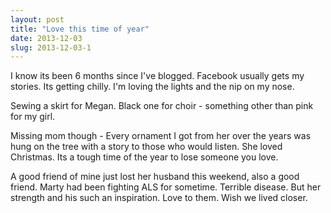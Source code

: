```yaml
---
layout: post
title: "Love this time of year"
date: 2013-12-03
slug: 2013-12-03-1
---
```


I know its been 6 months since I&apos;ve blogged.  Facebook usually gets my stories.  Its getting chilly.  I&apos;m loving the lights and the nip on my nose.  

Sewing a skirt for Megan.  Black one for choir - something other than pink for my girl. 

Missing mom though - Every ornament I got from her over the years was hung on the tree with a story to those who would listen.  She loved Christmas.   Its a tough time of the year to lose someone you love.  

A good friend of mine just lost her husband this weekend, also a good friend.  Marty had been fighting ALS  for sometime.  Terrible disease.  But her strength and his such an inspiration.  Love to them.  Wish we lived closer. 

 <br />
